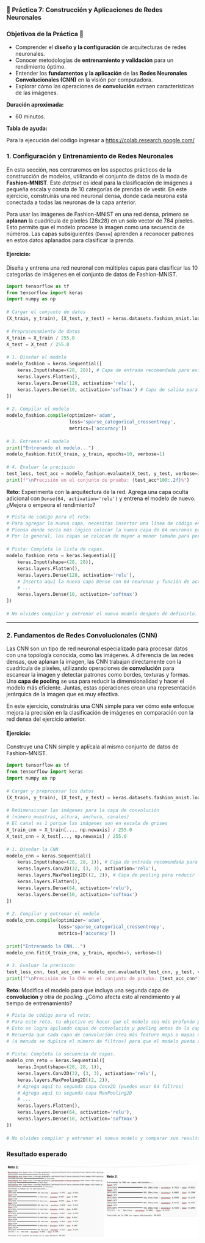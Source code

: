 ### 🧠 Práctica 7: Construcción y Aplicaciones de Redes Neuronales

### **Objetivos de la Práctica** 🎯

  * Comprender el **diseño y la configuración** de arquitecturas de redes neuronales.
  * Conocer metodologías de **entrenamiento y validación** para un rendimiento óptimo.
  * Entender los **fundamentos y la aplicación** de las **Redes Neuronales Convolucionales (CNN)** en la visión por computadora.
  * Explorar cómo las operaciones de **convolución** extraen características de las imágenes.

**Duración aproximada:**
- 60 minutos.

**Tabla de ayuda:**

Para la ejecución del código ingresar a https://colab.research.google.com/ 

### **1. Configuración y Entrenamiento de Redes Neuronales**

En esta sección, nos centraremos en los aspectos prácticos de la construcción de modelos, utilizando el conjunto de datos de la moda de **Fashion-MNIST**. Este *dataset* es ideal para la clasificación de imágenes a pequeña escala y consta de 10 categorías de prendas de vestir. En este ejercicio, construirás una red neuronal densa, donde cada neurona está conectada a todas las neuronas de la capa anterior.

Para usar las imágenes de Fashion-MNIST en una red densa, primero se **aplanan** la cuadrícula de píxeles (28x28) en un solo vector de 784 píxeles. Esto permite que el modelo procese la imagen como una secuencia de números. Las capas subsiguientes (`Dense`) aprenden a reconocer patrones en estos datos aplanados para clasificar la prenda.

#### **Ejercicio:**

Diseña y entrena una red neuronal con múltiples capas para clasificar las 10 categorías de imágenes en el conjunto de datos de Fashion-MNIST.

```python
import tensorflow as tf
from tensorflow import keras
import numpy as np

# Cargar el conjunto de datos
(X_train, y_train), (X_test, y_test) = keras.datasets.fashion_mnist.load_data()

# Preprocesamiento de datos
X_train = X_train / 255.0
X_test = X_test / 255.0

# 1. Diseñar el modelo
modelo_fashion = keras.Sequential([
    keras.Input(shape=(28, 28)), # Capa de entrada recomendada para evitar la advertencia
    keras.layers.Flatten(),
    keras.layers.Dense(128, activation='relu'),
    keras.layers.Dense(10, activation='softmax') # Capa de salida para 10 clases
])

# 2. Compilar el modelo
modelo_fashion.compile(optimizer='adam',
                       loss='sparse_categorical_crossentropy',
                       metrics=['accuracy'])

# 3. Entrenar el modelo
print("Entrenando el modelo...")
modelo_fashion.fit(X_train, y_train, epochs=10, verbose=1)

# 4. Evaluar la precisión
test_loss, test_acc = modelo_fashion.evaluate(X_test, y_test, verbose=2)
print(f"\nPrecisión en el conjunto de prueba: {test_acc*100:.2f}%")
```

**Reto:** Experimenta con la arquitectura de la red. Agrega una capa oculta adicional con `Dense(64, activation='relu')` y entrena el modelo de nuevo. ¿Mejora o empeora el rendimiento?

```python
# Pista de código para el reto:
# Para agregar la nueva capa, necesitas insertar una línea de código en la lista de capas dentro de keras.Sequential.
# Piensa dónde sería más lógico colocar la nueva capa de 64 neuronas para que la información fluya correctamente a través del modelo.
# Por lo general, las capas se colocan de mayor a menor tamaño para permitir un aprendizaje progresivo de las características.

# Pista: Completa la lista de capas.
modelo_fashion_reto = keras.Sequential([
    keras.Input(shape=(28, 28)),
    keras.layers.Flatten(),
    keras.layers.Dense(128, activation='relu'),
    # Inserta aquí la nueva capa Dense con 64 neuronas y función de activación 'relu'
    # ...
    keras.layers.Dense(10, activation='softmax')
])

# No olvides compilar y entrenar el nuevo modelo después de definirlo.
```

-----

### **2. Fundamentos de Redes Convolucionales (CNN)**

Las CNN son un tipo de red neuronal especializado para procesar datos con una topología conocida, como las imágenes. A diferencia de las redes densas, que aplanan la imagen, las CNN trabajan directamente con la cuadrícula de píxeles, utilizando operaciones de **convolución** para escanear la imagen y detectar patrones como bordes, texturas y formas. Una **capa de pooling** se usa para reducir la dimensionalidad y hacer el modelo más eficiente. Juntas, estas operaciones crean una representación jerárquica de la imagen que es muy efectiva.

En este ejercicio, construirás una CNN simple para ver cómo este enfoque mejora la precisión en la clasificación de imágenes en comparación con la red densa del ejercicio anterior.

#### **Ejercicio:**

Construye una CNN simple y aplícala al mismo conjunto de datos de Fashion-MNIST.

```python
import tensorflow as tf
from tensorflow import keras
import numpy as np

# Cargar y preprocesar los datos
(X_train, y_train), (X_test, y_test) = keras.datasets.fashion_mnist.load_data()

# Redimensionar las imágenes para la capa de convolución
# (número_muestras, altura, anchura, canales)
# El canal es 1 porque las imágenes son en escala de grises
X_train_cnn = X_train[..., np.newaxis] / 255.0
X_test_cnn = X_test[..., np.newaxis] / 255.0

# 1. Diseñar la CNN
modelo_cnn = keras.Sequential([
    keras.Input(shape=(28, 28, 1)), # Capa de entrada recomendada para evitar la advertencia
    keras.layers.Conv2D(32, (3, 3), activation='relu'),
    keras.layers.MaxPooling2D((2, 2)), # Capa de pooling para reducir la dimensionalidad
    keras.layers.Flatten(),
    keras.layers.Dense(64, activation='relu'),
    keras.layers.Dense(10, activation='softmax')
])

# 2. Compilar y entrenar el modelo
modelo_cnn.compile(optimizer='adam',
                   loss='sparse_categorical_crossentropy',
                   metrics=['accuracy'])

print("Entrenando la CNN...")
modelo_cnn.fit(X_train_cnn, y_train, epochs=5, verbose=1)

# 3. Evaluar la precisión
test_loss_cnn, test_acc_cnn = modelo_cnn.evaluate(X_test_cnn, y_test, verbose=2)
print(f"\nPrecisión de la CNN en el conjunto de prueba: {test_acc_cnn*100:.2f}%")
```

**Reto:** Modifica el modelo para que incluya una segunda capa de **convolución** y otra de *pooling*. ¿Cómo afecta esto al rendimiento y al tiempo de entrenamiento?

```python
# Pista de código para el reto:
# Para este reto, tu objetivo es hacer que el modelo sea más profundo para ver si puede aprender características más complejas.
# Esto se logra apilando capas de convolución y pooling antes de la capa Flatten.
# Recuerda que cada capa de convolución crea más feature maps o mapas de características
# (a menudo se duplica el número de filtros) para que el modelo pueda aprender de forma más granular.

# Pista: Completa la secuencia de capas.
modelo_cnn_reto = keras.Sequential([
    keras.Input(shape=(28, 28, 1)),
    keras.layers.Conv2D(32, (3, 3), activation='relu'),
    keras.layers.MaxPooling2D((2, 2)),
    # Agrega aquí tu segunda capa Conv2D (puedes usar 64 filtros)
    # Agrega aquí tu segunda capa MaxPooling2D
    # ...
    keras.layers.Flatten(),
    keras.layers.Dense(64, activation='relu'),
    keras.layers.Dense(10, activation='softmax')
])

# No olvides compilar y entrenar el nuevo modelo y comparar sus resultados con el modelo anterior.
```
### Resultado esperado
![imagen resultado](../images/Img7.jpg)
